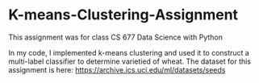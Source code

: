 # K-means-Clustering-Assignment
This assignment was for class CS 677 Data Science with Python

In my code, I implemented k-means clustering and used it to construct a multi-label classifier to determine varietied of wheat.
The dataset for this assignment is here: https://archive.ics.uci.edu/ml/datasets/seeds
